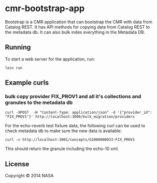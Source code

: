 # cmr-bootstrap-app

Bootstrap is a CMR application that can bootstrap the CMR with data from Catalog REST. It has API methods for copying data from Catalog REST to the metadata db. It can also bulk index everything in the Metadata DB.

## Running

To start a web server for the application, run:

    lein run


## Example curls

### bulk copy provider FIX_PROV1 and all it's collections and granules to the metadata db

	curl -XPOST  -H "Content-Type: application/json" -d '{"provider_id": "FIX_PROV1"}' http://localhost:3006/bulk_migration/providers

For the echo-reverb test fixture data, the following curl can be used to check metadata db
to make sure the new data is available:

	curl -v http://localhost:3001/concepts/G1000000033-FIX_PROV1

This should return the granule including the echo-10 xml.



## License

Copyright © 2014 NASA
